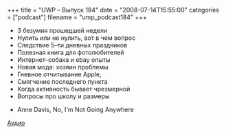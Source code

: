 +++
title = "UWP – Выпуск 184"
date = "2008-07-14T15:55:00"
categories = ["podcast"]
filename = "ump_podcast184"
+++


- 3 безумия прошедшей недели
- Нулить или не нулить, вот в чем вопрос
- Следствие 5–ти дневных праздников
- Полезная книга для фотолюбителей
- Интернет–собака и ebay опыты
- Новая мода: хозяин проблемы
- Гневное отчитывание Apple,
- Смягчение последнего пункта
- Когда активность бывает чрезмерной
- Вопросы про школу и размеры


* Anne Davis, No, I'm Not Going Anywhere

[Аудио](http://archive.rucast.net/uwp/media/ump_podcast184.mp3)
<audio src="http://archive.rucast.net/uwp/media/ump_podcast184.mp3" preload="none">
